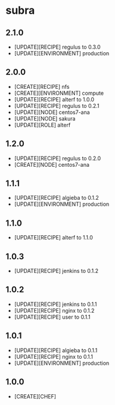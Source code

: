 subra
=====

2.1.0
-----
- [UPDATE][RECIPE] regulus to 0.3.0
- [UPDATE][ENVIRONMENT] production

2.0.0
-----
- [CREATE][RECIPE] nfs
- [CREATE][ENVIRONMENT] compute
- [UPDATE][RECIPE] alterf to 1.0.0
- [UPDATE][RECIPE] regulus to 0.2.1
- [UPDATE][NODE] centos7-ana
- [UPDATE][NODE] sakura
- [UPDATE][ROLE] alterf

1.2.0
-----
- [UPDATE][RECIPE] regulus to 0.2.0
- [CREATE][NODE] centos7-ana

1.1.1
-----
- [UPDATE][RECIPE] algieba to 0.1.2
- [UPDATE][ENVIRONMENT] production

1.1.0
-----
- [UPDATE][RECIPE] alterf to 1.1.0

1.0.3
-----
- [UPDATE][RECIPE] jenkins to 0.1.2

1.0.2
-----
- [UPDATE][RECIPE] jenkins to 0.1.1
- [UPDATE][RECIPE] nginx to 0.1.2
- [UPDATE][RECIPE] user to 0.1.1

1.0.1
-----
- [UPDATE][RECIPE] algieba to 0.1.1
- [UPDATE][RECIPE] nginx to 0.1.1
- [UPDATE][ENVIRONMENT] production

1.0.0
-----
- [CREATE][CHEF]
